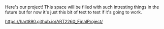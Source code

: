 Here's our project! This space will be filled with such intresting things in the future but for now it's just this bit of text to test if it's going to work.

https://hart890.github.io/ART2260_FinalProject/
